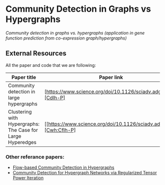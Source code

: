 
# Community Detection in Graphs vs Hypergraphs

_Community detection in graphs vs. hypergraphs (application in gene function prediction from co-expression graph/hypergraphs)_

## External Resources

All the paper and code that we are following:

| Paper title                              | Paper link                                                   | Github/code    |
| ---------------------------------------- | ------------------------------------------------------------ | -------------- |
| Community detection in large hypergraphs | [https://www.science.org/doi/10.1126/sciadv.adg9159][Cdlh-P] | [Code][cdlh-C] |
| Clustering with Hypergraphs: The Case for Large Hyperedges | [[https://www.science.org/doi/10.1126/sciadv.adg9159][Cwh:Cflh-P] |  |

### Other referance papers:

- [Flow-based Community Detection in
  Hypergraphs][Fbcdh-P]
- [Community Detection for Hypergraph Networks via
  Regularized Tensor Power Iteration
  ][Cdhnrtpi-P]

[Cdlh-P]: https://www.science.org/doi/10.1126/sciadv.adg9159
[Cdlh-C]: https://github.com/nickruggeri/Hy-MMSBM
[Fbcdh-P]: https://arxiv.org/pdf/2105.04389.pdf
[Cdhnrtpi-P]: https://arxiv.org/pdf/1909.06503.pdf
[Cwh:Cflh-P]: https://sci-hub.se/https://ieeexplore.ieee.org/document/7582510

